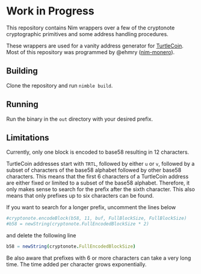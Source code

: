 # Work in Progress

This repository contains Nim wrappers over a few of the cryptonote
cryptographic primitives and some address handling procedures.

These wrappers are used for a vanity address generator for [TurtleCoin](https://turtlecoin.lol/).
Most of this repository was programmed by @ehmry ([nim-monero](https://github.com/ehmry/nim-monero)).

## Building
Clone the repository and run ``nimble build``.

## Running
Run the binary in the ``out`` directory with your desired prefix.

## Limitations
Currently, only one block is encoded to base58 resulting in 12 characters.

TurtleCoin addresses start with ``TRTL``, followed by either ``u`` or ``v``,
followed by a subset of characters of the base58 alphabet followed by other
base58 characters. This means that the first 6 characters of a TurtleCoin
address are either fixed or limited to a subset of the base58 alphabet.
Therefore, it only makes sense to search for the prefix after the sixth
character. This also means that only prefixes up to six characters can be found.

If you want to search for a longer prefix, uncomment the lines below
```nim
#cryptonote.encodeBlock(b58, 11, buf, FullBlockSize, FullBlockSize)
#b58 = newString(cryptonote.FullEncodedBlockSize * 2)
```

and delete the following line
```nim
b58 = newString(cryptonote.FullEncodedBlockSize)
```

Be also aware that prefixes with 6 or more characters can take a very long time.
The time added per character grows exponentially.
